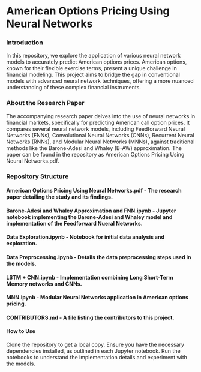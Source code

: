 # American Options Pricing Using Neural Networks
### Introduction
In this repository, we explore the application of various neural network models to accurately predict American options prices. American options, known for their flexible exercise terms, present a unique challenge in financial modeling. This project aims to bridge the gap in conventional models with advanced neural network techniques, offering a more nuanced understanding of these complex financial instruments.

### About the Research Paper
The accompanying research paper delves into the use of neural networks in financial markets, specifically for predicting American call option prices. It compares several neural network models, including Feedforward Neural Networks (FNNs), Convolutional Neural Networks (CNNs), Recurrent Neural Networks (RNNs), and Modular Neural Networks (MNNs), against traditional methods like the Barone-Adesi and Whaley (B-AW) approximation. The paper can be found in the repository as American Options Pricing Using Neural Networks.pdf.

### Repository Structure
#### American Options Pricing Using Neural Networks.pdf - The research paper detailing the study and its findings.
#### Barone-Adesi and Whaley Approximation and FNN.ipynb - Jupyter notebook implementing the Barone-Adesi and Whaley model and implementation of the Feedforward Nueral Networks.
#### Data Exploration.ipynb - Notebook for initial data analysis and exploration.
#### Data Preprocessing.ipynb - Details the data preprocessing steps used in the models.
#### LSTM + CNN.ipynb - Implementation combining Long Short-Term Memory networks and CNNs.
#### MNN.ipynb - Modular Neural Networks application in American options pricing.
#### CONTRIBUTORS.md - A file listing the contributors to this project.
#### How to Use
Clone the repository to get a local copy.
Ensure you have the necessary dependencies installed, as outlined in each Jupyter notebook.
Run the notebooks to understand the implementation details and experiment with the models.


